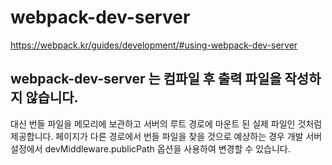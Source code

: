 # webpack-dev-server

https://webpack.kr/guides/development/#using-webpack-dev-server

## webpack-dev-server 는 컴파일 후 출력 파일을 작성하지 않습니다.

대신 번들 파일을 메모리에 보관하고 서버의 루트 경로에 마운트 된 실제 파일인 것처럼 제공합니다.
페이지가 다른 경로에서 번들 파일을 찾을 것으로 예상하는 경우 개발 서버 설정에서 devMiddleware.publicPath 옵션을 사용하여 변경할 수 있습니다.
